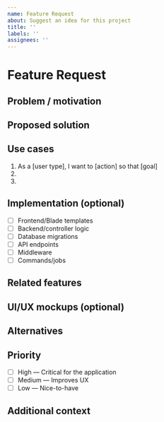 ```yaml
---
name: Feature Request
about: Suggest an idea for this project
title: ''
labels: ''
assignees: ''
---
```


# Feature Request

<!-- Describe the desired feature clearly and concisely -->

## Problem / motivation
<!-- What problem does this feature solve? Why is it needed? -->

## Proposed solution
<!-- How should the feature work? -->

## Use cases
<!-- How would the feature be used? -->
1. As a [user type], I want to [action] so that [goal]
2.  
3.  

## Implementation (optional)
<!-- Any initial ideas for a technical approach? -->
- [ ] Frontend/Blade templates
- [ ] Backend/controller logic
- [ ] Database migrations
- [ ] API endpoints
- [ ] Middleware
- [ ] Commands/jobs

## Related features
<!-- Are there similar features or dependencies? -->

## UI/UX mockups (optional)
<!-- If relevant: what should it look like? -->

## Alternatives
<!-- Have you considered other solutions? -->

## Priority

- [ ] High — Critical for the application
- [ ] Medium — Improves UX
- [ ] Low — Nice-to-have

## Additional context
<!-- Any other helpful information -->
